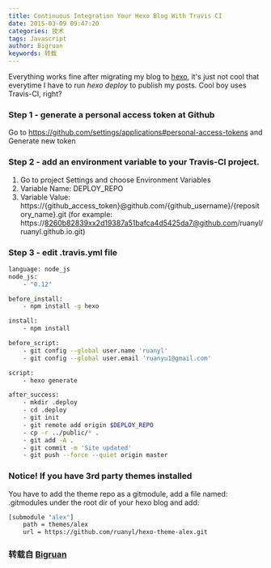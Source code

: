 ```yaml
---
title: Continuous Integration Your Hexo Blog With Travis CI
date: 2015-03-09 09:47:20
categories: 技术
tags: Javascript
author: Bigruan
keywords: 转载
---
```


Everything works fine after migrating my blog to [hexo](http://hexo.io), it's just not cool that everytime I have to run *hexo deploy* to publish my posts.
Cool boy uses Travis-CI, right?

### Step 1 - generate a personal access token at Github

Go to https://github.com/settings/applications#personal-access-tokens and Generate new token

### Step 2 - add an environment variable to your Travis-CI project.

<!-- more -->

1. Go to project Settings and choose Environment Variables
2. Variable Name: DEPLOY_REPO
3. Variable Value: https://{github_access_token}@github.com/{github_username}/{repository_name}.git (for example: https://8260b82839xx2d19387a51bafca4d5425da7@github.com/ruanyl/ruanyl.github.io.git)

### Step 3 - edit .travis.yml file

```bash
language: node_js
node_js:
    - "0.12"

before_install:
    - npm install -g hexo

install:
    - npm install

before_script:
    - git config --global user.name 'ruanyl'
    - git config --global user.email 'ruanyu1@gmail.com'

script:
    - hexo generate

after_success:
    - mkdir .deploy
    - cd .deploy
    - git init
    - git remote add origin $DEPLOY_REPO
    - cp -r ../public/* .
    - git add -A .
    - git commit -m 'Site updated'
    - git push --force --quiet origin master
```

### Notice! If you have 3rd party themes installed
You have to add the theme repo as a gitmodule, add a file named: .gitmodules under the root dir of your hexo blog and add:

```bash
[submodule "alex"]
    path = themes/alex
    url = https://github.com/ruanyl/hexo-theme-alex.git
```

### 转载自 [Bigruan](http://blog.bigruan.com/2015-03-09-Continuous-Integration-Your-Hexo-Blog-With-TravisCI/)
